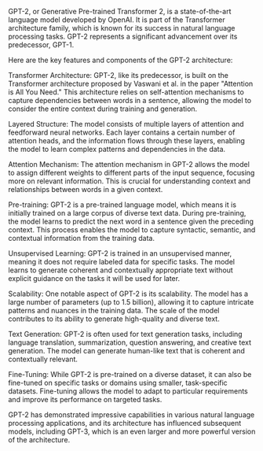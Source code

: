 GPT-2, or Generative Pre-trained Transformer 2, is a state-of-the-art language model developed by OpenAI. It is part of the Transformer architecture family, which is known for its success in natural language processing tasks. GPT-2 represents a significant advancement over its predecessor, GPT-1.

Here are the key features and components of the GPT-2 architecture:

Transformer Architecture:
GPT-2, like its predecessor, is built on the Transformer architecture proposed by Vaswani et al. in the paper "Attention is All You Need." This architecture relies on self-attention mechanisms to capture dependencies between words in a sentence, allowing the model to consider the entire context during training and generation.

Layered Structure:
The model consists of multiple layers of attention and feedforward neural networks. Each layer contains a certain number of attention heads, and the information flows through these layers, enabling the model to learn complex patterns and dependencies in the data.

Attention Mechanism:
The attention mechanism in GPT-2 allows the model to assign different weights to different parts of the input sequence, focusing more on relevant information. This is crucial for understanding context and relationships between words in a given context.

Pre-training:
GPT-2 is a pre-trained language model, which means it is initially trained on a large corpus of diverse text data. During pre-training, the model learns to predict the next word in a sentence given the preceding context. This process enables the model to capture syntactic, semantic, and contextual information from the training data.

Unsupervised Learning:
GPT-2 is trained in an unsupervised manner, meaning it does not require labeled data for specific tasks. The model learns to generate coherent and contextually appropriate text without explicit guidance on the tasks it will be used for later.

Scalability:
One notable aspect of GPT-2 is its scalability. The model has a large number of parameters (up to 1.5 billion), allowing it to capture intricate patterns and nuances in the training data. The scale of the model contributes to its ability to generate high-quality and diverse text.

Text Generation:
GPT-2 is often used for text generation tasks, including language translation, summarization, question answering, and creative text generation. The model can generate human-like text that is coherent and contextually relevant.

Fine-Tuning:
While GPT-2 is pre-trained on a diverse dataset, it can also be fine-tuned on specific tasks or domains using smaller, task-specific datasets. Fine-tuning allows the model to adapt to particular requirements and improve its performance on targeted tasks.

GPT-2 has demonstrated impressive capabilities in various natural language processing applications, and its architecture has influenced subsequent models, including GPT-3, which is an even larger and more powerful version of the architecture.
